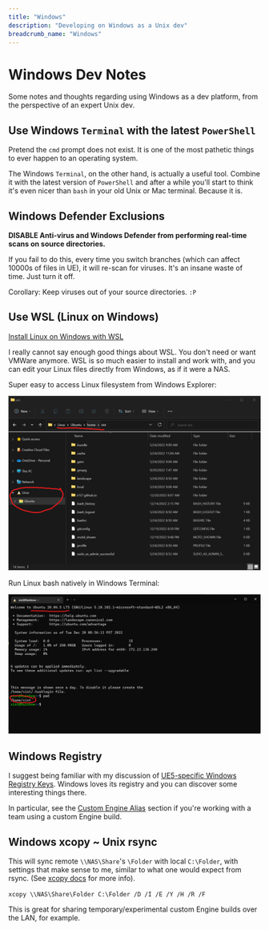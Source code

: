 ```yaml
---
title: "Windows"
description: "Developing on Windows as a Unix dev"
breadcrumb_name: "Windows"
---
```


# Windows Dev Notes

Some notes and thoughts regarding using Windows as a dev platform, from the perspective
of an expert Unix dev.


## Use Windows `Terminal` with the latest `PowerShell`

Pretend the `cmd` prompt does not exist.  It is one of the most pathetic things to ever happen
to an operating system.

The Windows `Terminal`, on the other hand, is actually a useful tool.
Combine it with the latest version of `PowerShell` and after a while you'll start
to think it's even nicer than `bash` in your old Unix or Mac terminal.  Because it is.


## Windows Defender Exclusions

**DISABLE Anti-virus and Windows Defender from performing real-time
scans on source directories.**

If you fail to do this, every time you switch branches (which can affect 10000s of files in UE),
it will re-scan for viruses.  It's an insane waste of time.  Just turn it off.

Corollary: Keep viruses out of your source directories.  `:P`


## Use WSL (Linux on Windows)

[Install Linux on Windows with WSL](https://learn.microsoft.com/en-us/windows/wsl/install)

I really cannot say enough good things about WSL.  You don't need or want VMWare anymore.
WSL is so much easier to install and work with, and you can edit your Linux files
directly from Windows, as if it were a NAS.

Super easy to access Linux filesystem from Windows Explorer:

![Access WSL files via Explorer](./screenshots/WSLviaExplorer.png)

Run Linux bash natively in Windows Terminal:

![Run WSL bash in Terminal](./screenshots/UbuntuInTerminal.png)


## Windows Registry

I suggest being familiar with my discussion of
[UE5-specific Windows Registry Keys](/UE5/Windows-Registry-Keys).
Windows loves its registry and you can discover some interesting things there.

In particular, see the [Custom Engine Alias](/UE5/Windows-Registry-Keys#CustomEngineAlias)
section if you're working with a team using a custom Engine build.


## Windows xcopy ~ Unix rsync

This will sync remote `\\NAS\Share`'s `\Folder` with local `C:\Folder`,
with settings that make sense to me, similar to what one would expect from rsync.  (See
[xcopy docs](https://learn.microsoft.com/en-us/windows-server/administration/windows-commands/xcopy)
for more info).

`xcopy \\NAS\Share\Folder C:\Folder /D /I /E /Y /H /R /F`

This is great for sharing temporary/experimental custom Engine builds over the LAN, for example.
